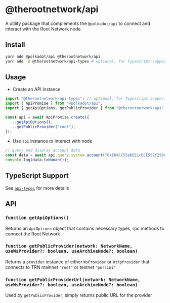 # @therootnetwork/api

A utility package that complements the `@polkadot/api` to connect and interact with the Root Network node.

## Install

```bash
yarn add @polkadot/api @therootnetwork/api
yarn add -D @therootnetwork/api-types # optional, for Typescript support
```

## Usage

- Create an API instance

```typescript
import "@therootnetwork/api-types"; // optional, for Typescript support
import { ApiPromise } from "@polkadot/api";
import { getApiOptions, getPublicProvider } from "@therootnetwork/api";

const api = await ApiPromise.create({
  ...getApiOptions(),
  ...getPublicProvider("root"),
});
```

- Use `api` instance to interact with node

```typescript
// query and display account data
const data = await api.query.system.account("0xE04CC55ebEE1cBCE552f250e85c57B70B2E2625b");
console.log(data.toHuman());
```

## TypeScript Support

See [`api-types`](https://github.com/futureversecom/trn-js-api/tree/main/packages/api-types) for more details

## API

### `function getApiOptions()`

Returns an `ApiOptions` object that contains necessary types, rpc methods to connect the Root Network

### `function getPublicProvider(network: NetworkName, useWsProvider?: boolean, useArchiveNode?: boolean)`

Returns a `provider` instance of either `WsProvider` or `HttpProvider` that connects to TRN mainnet `"root"` or testnet `"porcini"`

### `function getPublicProviderUrl(network: NetworkName, useWsProvider?: boolean, useArchiveNode?: boolean)`

Used by `getPublicProvider`, simply returns public URL for the provider
